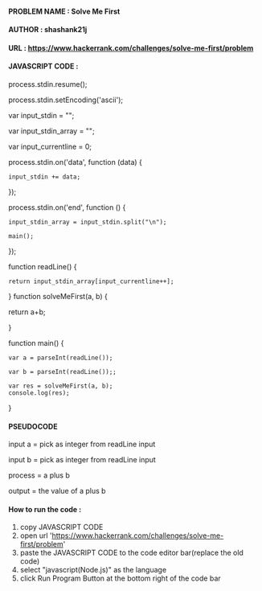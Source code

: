 
#### PROBLEM NAME : Solve Me First
#### AUTHOR : shashank21j
#### URL : https://www.hackerrank.com/challenges/solve-me-first/problem
#### JAVASCRIPT CODE :
process.stdin.resume();

process.stdin.setEncoding('ascii');

var input_stdin = "";

var input_stdin_array = "";

var input_currentline = 0;

process.stdin.on('data', function (data) {

    input_stdin += data;
    
});

process.stdin.on('end', function () {

    input_stdin_array = input_stdin.split("\n");
    
    main();    
    
});

function readLine() {

    return input_stdin_array[input_currentline++];
    
}
function solveMeFirst(a, b) {

  return a+b;
  
}

function main() {

    var a = parseInt(readLine());
    
    var b = parseInt(readLine());;

    var res = solveMeFirst(a, b);
    console.log(res);
}

#### PSEUDOCODE
input a = pick as integer from readLine input

input b = pick as integer from readLine input

process = a plus b

output = the value of a plus b

#### How to run the code :
1. copy JAVASCRIPT CODE 
2. open url 'https://www.hackerrank.com/challenges/solve-me-first/problem'
2. paste the JAVASCRIPT CODE to the code editor bar(replace the old code)
3. select "javascript(Node.js)" as the language
4. click Run Program Button at the bottom right of the code bar

